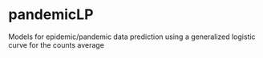 # pandemicLP
Models for epidemic/pandemic data prediction using a generalized logistic curve for the counts average
